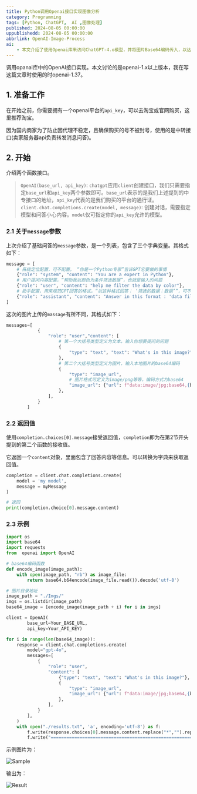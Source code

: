 ```yaml
---
title: Python调用Openai接口实现图像分析
category: Programming
tags: [Python, ChatGPT,  AI ,图像处理]
published: 2024-08-05 00:00:00
uppublishedd: 2024-08-05 00:00:00
abbrlink: OpenAI-Image-Process
ai:
    - 本文介绍了使用Openai库来访问ChatGPT-4.o模型，并将图片Base64编码传入，以达到图像分析的功能。
---
```

调用opanai库中的OpenAI接口实现。本文讨论的是openai-1.x以上版本，我在写这篇文章时使用的时openai-1.37。

## 1. 准备工作

在开始之前，你需要拥有一个openai平台的`api_key`，可以去淘宝或官网购买，这里推荐淘宝。

因为国内商家为了防止因代理不稳定，且确保购买的号不被封号，使用的是中转接口(卖家服务器api负责转发消息问答)。

## 2. 开始

介绍两个函数接口。

>`OpenAI(base_url, api_key)`: `chatgpt`应用`client`创建接口，我们只需要指定`base_url`和`api_key`两个参数即可。`base_url`表示的是我们上述提到的中专接口的地址，`api_key`代表的是我们购买的平台的通行证。
>`client.chat.completions.create(model, message)`: 创建对话，需要指定模型和问答小心内容。`model`仅可指定你的`api_key`允许的模型。

### 2.1 关于`message`参数

上次介绍了基础问答的`message`参数，是一个列表，包含了三个字典变量。其格式如下：

```python
message = [
    # 系统定位配置，可不配置。 “你是一个Python专家”告诉GPT它要做的事情
    {"role": "system", "content": "You are a expert in Python"}, 
    # 用户提问内容配置，“帮助我以颜色为条件筛选数据”，也就是输入的问题
    {"role": "user", "content": "help me filter the data by color"},
    # 助手配置，用来规范GPT回答的格式。“以这种格式回答： ‘筛选的数据：数据’”，可不配置
    {"role": "assistant", "content": "Answer in this format : 'data filtered : Your Filtered DATA' "}
]
```

这次的图片上传的`massage`有所不同，其格式如下：

```python
messages=[
            {
                "role": "user","content": [
                    # 第一个大括号类型定义为文本，输入你想要提问的问题
                    {
                        "type": "text", "text": "What's in this image?"
                    },
                    # 第二个大括号类型定义为图片，输入本地图片的base64编码
                    {
                        "type": "image_url",
                        # 图片格式可定义为image/png等等，编码方式为base64
                        "image_url": {"url": f"data:image/jpg;base64,{base64_image}"},
                    },
                ],
            }
        ]
```

### 2.2 返回值

使用`completion.choices[0].message`接受返回值，`completion`即为在第2节开头提到的第二个函数的接收值。

它返回一个`content`对象，里面包含了回答内容等信息。可以转换为字典来获取返回值。

```python
completion = client.chat.completions.create(
    model = 'my model', 
    message = myMessage
)

# 返回
print(completion.choice[0].message.content)
```

### 2.3 示例

```python
import os
import base64
import requests
from  openai import OpenAI

# base64编码函数
def encode_image(image_path):
    with open(image_path, "rb") as image_file:
        return base64.b64encode(image_file.read()).decode('utf-8')

# 图片目录地址
image_path = "./Imgs/"
imgs = os.listdir(image_path)
base64_image = [encode_image(image_path + i) for i in imgs]

client = OpenAI(
        base_url=Your_BASE_URL,
        api_key=Your_API_KEY)

for i in range(len(base64_image)):
    response = client.chat.completions.create(
        model="gpt-4o",
        messages=[
            {
                "role": "user",
                "content": [
                    {"type": "text", "text": "What's in this image?"},
                    {
                        "type": "image_url",
                        "image_url": {"url": f"data:image/jpg;base64,{base64_image[i]}"},
                    },
                ],
            }
        ],
    )
    with open("./results.txt", 'a', encoding='utf-8') as f:
        f.write(response.choices[0].message.content.replace("*","").replace("#","").replace(" ","") + "\n")
        f.write("===============================================================================\n")
```

示例图片为：

![Sample](https://images.kimbleex.top/BlogIMG/Openai_image/sample.avif)

输出为：

![Result](https://images.kimbleex.top/BlogIMG/Openai_image/result.avif)
